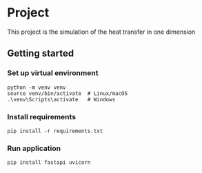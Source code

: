 # Project

This project is the simulation of the heat transfer in one dimension

## Getting started

### Set up virtual environment
```
python -m venv venv
source venv/bin/activate  # Linux/macOS
.\venv\Scripts\activate   # Windows
```

### Install requirements
```
pip install -r requirements.txt
```

### Run application
```
pip install fastapi uvicorn
```